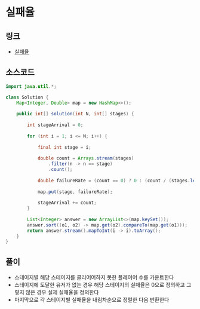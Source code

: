 # 실패율

## 링크

- [실패율](https://programmers.co.kr/learn/courses/30/lessons/42889)

## 소스코드

```java
import java.util.*;

class Solution {
    Map<Integer, Double> map = new HashMap<>();
    
    public int[] solution(int N, int[] stages) {
        
        int stageArrival = 0;
        
        for (int i = 1; i <= N; i++) {
            
            final int stage = i;
            
            double count = Arrays.stream(stages)
                .filter(n -> n == stage)
                .count();
            
            double failureRate = (count == 0) ? 0 : (count / (stages.length - stageArrival));
            
            map.put(stage, failureRate);
            
            stageArrival += count;
        }
        
        List<Integer> answer = new ArrayList<>(map.keySet());
        answer.sort((o1, o2) -> map.get(o2).compareTo(map.get(o1)));
        return answer.stream().mapToInt(i -> i).toArray();
    }
}
```



## 풀이

- 스테이지별 해당 스테이지를 클리어어하지 못한 플레이어 수를 카운트한다
- 스테이지에 도달한 유저가 없는 경우 해당 스테이지의 실패율은 0으로 정의하고 그렇지 않은 경우 실제 실패율을 정의한다
- 마지막으로 각 스테이지별 실패율을 내림차순으로 정렬한 다음 반환한다


